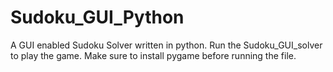 # Sudoku_GUI_Python
A GUI enabled Sudoku Solver written in python. Run the Sudoku_GUI_solver to play the game. Make sure to install pygame before running the file.
